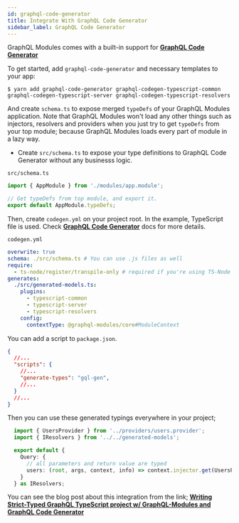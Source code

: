 ```yaml
---
id: graphql-code-generator
title: Integrate With GraphQL Code Generator
sidebar_label: GraphQL Code Generator
---
```


GraphQL Modules comes with a built-in support for **[GraphQL Code Generator](https://github.com/dotansimha/graphql-code-generator)**

To get started, add `graphql-code-generator` and necessary templates to your app:

    $ yarn add graphql-code-generator graphql-codegen-typescript-common graphql-codegen-typescript-server graphql-codegen-typescript-resolvers

And create `schema.ts` to expose merged `typeDefs` of your GraphQL Modules application.
Note that GraphQL Modules won't load any other things such as injectors, resolvers and providers when you just try to get `typeDefs` from your top module; because GraphQL Modules loads every part of module in a lazy way.

- Create `src/schema.ts` to expose your type definitions to GraphQL Code Generator without any businesss logic.

`src/schema.ts`
```typescript
import { AppModule } from './modules/app.module';

// Get typeDefs from top module, and export it.
export default AppModule.typeDefs;
```

Then, create `codegen.yml` on your project root. In the example, TypeScript file is used.
Check **[GraphQL Code Generator](https://graphql-code-generator.com/)** docs for more details.

`codegen.yml`
```yaml
overwrite: true
schema: ./src/schema.ts # You can use .js files as well
require:
  - ts-node/register/transpile-only # required if you're using TS-Node
generates:
  ./src/generated-models.ts:
    plugins:
      - typescript-common
      - typescript-server
      - typescript-resolvers
    config:
      contextType: @graphql-modules/core#ModuleContext
```

You can add a script to `package.json`.

```json
{
  //...
  "scripts": {
    //...
    "generate-types": "gql-gen",
    //...
  }
  //...
}
```

Then you can use these generated typings everywhere in your project;

```typescript
  import { UsersProvider } from '../providers/users.provider';
  import { IResolvers } from '../../generated-models';

  export default {
    Query: {
      // all parameters and return value are typed
      users: (root, args, context, info) => context.injector.get(UsersProvider).getUsers(args)
    }
  } as IResolvers;
```

You can see the blog post about this integration from the link;
**[Writing Strict-Typed GraphQL TypeScript project w/ GraphQL-Modules and GraphQL Code Generator](https://medium.com/p/c22f6caa17b8)**
